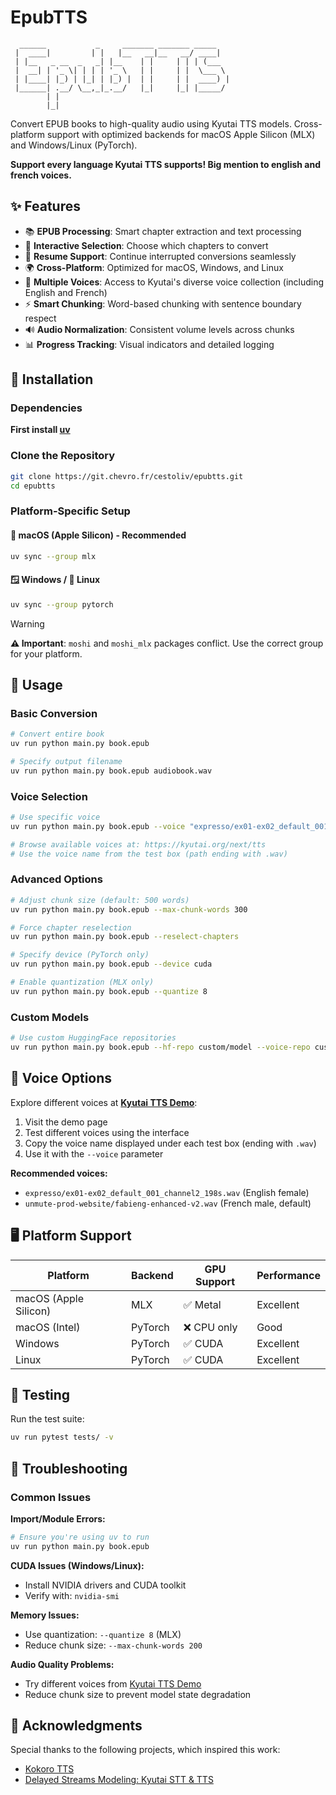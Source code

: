 # EpubTTS

```
  ______           _     _______ _______ _____
 |  ____|         | |   |__   __|__   __/ ____|
 | |__   _ __  _   _| |__    | |     | | | (___
 |  __| | '_ \| | | | '_ \   | |     | |  \___ \
 | |____| |_) | |_| | |_) |  | |     | |  ____) |
 |______| .__/ \__,_|_.__/   |_|     |_| |_____/
        | |
        |_|
```

Convert EPUB books to high-quality audio using Kyutai TTS models. Cross-platform support with optimized backends for macOS Apple Silicon (MLX) and Windows/Linux (PyTorch).

**Support every language Kyutai TTS supports! Big mention to english and french voices.**

## ✨ Features

- 📚 **EPUB Processing**: Smart chapter extraction and text processing
- 🎯 **Interactive Selection**: Choose which chapters to convert
- 🔄 **Resume Support**: Continue interrupted conversions seamlessly
- 🌍 **Cross-Platform**: Optimized for macOS, Windows, and Linux
- 🎤 **Multiple Voices**: Access to Kyutai's diverse voice collection (including English and French)
- ⚡ **Smart Chunking**: Word-based chunking with sentence boundary respect
- 🔊 **Audio Normalization**: Consistent volume levels across chunks
- 📊 **Progress Tracking**: Visual indicators and detailed logging

## 🚀 Installation

### Dependencies
**First install [uv](https://github.com/astral-sh/uv)**

### Clone the Repository
```bash
git clone https://git.chevro.fr/cestoliv/epubtts.git
cd epubtts
```

### Platform-Specific Setup

#### 🍎 macOS (Apple Silicon) - Recommended
```bash
uv sync --group mlx
```

#### 🪟 Windows / 🐧 Linux
```bash
uv sync --group pytorch
```

> [!WARNING]
> **⚠️ Important**: `moshi` and `moshi_mlx` packages conflict. Use the correct group for your platform.

## 🎯 Usage

### Basic Conversion
```bash
# Convert entire book
uv run python main.py book.epub

# Specify output filename
uv run python main.py book.epub audiobook.wav
```

### Voice Selection
```bash
# Use specific voice
uv run python main.py book.epub --voice "expresso/ex01-ex02_default_001_channel2_198s.wav"

# Browse available voices at: https://kyutai.org/next/tts
# Use the voice name from the test box (path ending with .wav)
```

### Advanced Options
```bash
# Adjust chunk size (default: 500 words)
uv run python main.py book.epub --max-chunk-words 300

# Force chapter reselection
uv run python main.py book.epub --reselect-chapters

# Specify device (PyTorch only)
uv run python main.py book.epub --device cuda

# Enable quantization (MLX only)
uv run python main.py book.epub --quantize 8
```

### Custom Models
```bash
# Use custom HuggingFace repositories
uv run python main.py book.epub --hf-repo custom/model --voice-repo custom/voices
```

## 🎤 Voice Options

Explore different voices at **[Kyutai TTS Demo](https://kyutai.org/next/tts)**:

1. Visit the demo page
2. Test different voices using the interface
3. Copy the voice name displayed under each test box (ending with `.wav`)
4. Use it with the `--voice` parameter

**Recommended voices:**
- `expresso/ex01-ex02_default_001_channel2_198s.wav` (English female)
- `unmute-prod-website/fabieng-enhanced-v2.wav` (French male, default)

## 🖥️ Platform Support

| Platform | Backend | GPU Support | Performance |
|----------|---------|-------------|-------------|
| macOS (Apple Silicon) | MLX | ✅ Metal | Excellent |
| macOS (Intel) | PyTorch | ❌ CPU only | Good |
| Windows | PyTorch | ✅ CUDA | Excellent |
| Linux | PyTorch | ✅ CUDA | Excellent |

## 🧪 Testing

Run the test suite:
```bash
uv run pytest tests/ -v
```

## 🔧 Troubleshooting

### Common Issues

**Import/Module Errors:**
```bash
# Ensure you're using uv to run
uv run python main.py book.epub
```

**CUDA Issues (Windows/Linux):**
- Install NVIDIA drivers and CUDA toolkit
- Verify with: `nvidia-smi`

**Memory Issues:**
- Use quantization: `--quantize 8` (MLX)
- Reduce chunk size: `--max-chunk-words 200`

**Audio Quality Problems:**
- Try different voices from [Kyutai TTS Demo](https://kyutai.org/next/tts)
- Reduce chunk size to prevent model state degradation

## 🙏 Acknowledgments

Special thanks to the following projects, which inspired this work:
- [Kokoro TTS](https://github.com/nazdridoy/kokoro-tts)
- [Delayed Streams Modeling: Kyutai STT & TTS](https://github.com/kyutai-labs/delayed-streams-modeling)
